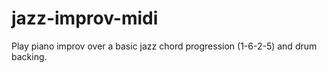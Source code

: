 # jazz-improv-midi
Play piano improv over a basic jazz chord progression (1-6-2-5) and drum backing.
